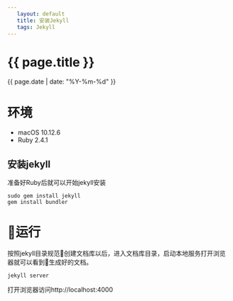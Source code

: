 ```yaml
---
   layout: default
   title: 安装Jekyll
   tags: Jekyll
---
```


# {{ page.title }}
{{ page.date | date: "%Y-%m-%d" }}

# 环境
* macOS 10.12.6
* Ruby 2.4.1

## 安装jekyll
准备好Ruby后就可以开始jekyll安装
```
sudo gem install jekyll
gem install bundler
```

# 运行
按照jekyll目录规范创建文档库以后，进入文档库目录，启动本地服务打开浏览器就可以看到生成好的文档。
```
jekyll server
```

打开浏览器访问http://localhost:4000